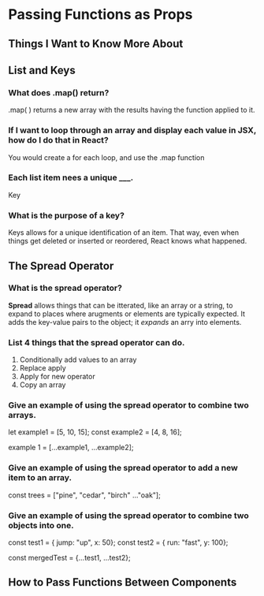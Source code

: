 # Passing Functions as Props

## Things I Want to Know More About

## List and Keys

### What does .map() return?

.map( ) returns a new array with the results having the function applied to it. 

### If I want to loop through an array and display each value in JSX, how do I do that in React?

You would create a for each loop, and use the .map function 

### Each list item nees a unique ___.

Key

### What is the purpose of a key?

Keys allows for a unique identification of an item. That way, even when things get deleted or inserted or reordered, React knows what happened. 

## The Spread Operator

### What is the spread operator?

**Spread** allows things that can be itterated, like an array or a string, to expand to places where arugments or elements are typically expected. It adds the key-value pairs to the object; it *expands* an arry into elements. 

### List 4 things that the spread operator can do.

1. Conditionally add values to an array
2. Replace apply
3. Apply for new operator
4. Copy an array

### Give an example of using the spread operator to combine two arrays.

let example1 = [5, 10, 15];
const example2 = [4, 8, 16];

example 1 = [...example1, ...example2];


### Give an example of using the spread operator to add a new item to an array.

const trees = ["pine", "cedar", "birch" ..."oak"];

### Give an example of using the spread operator to combine two objects into one.

const test1 = { jump: "up", x: 50};
const test2 = { run: "fast", y: 100};

const mergedTest = {...test1, ...test2};

## How to Pass Functions Between Components

